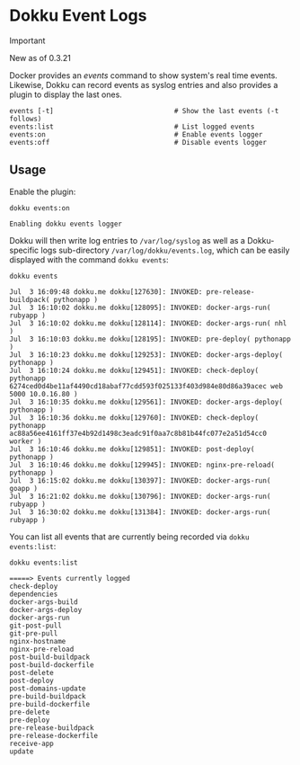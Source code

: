 # Dokku Event Logs

> [!IMPORTANT]
> New as of 0.3.21

Docker provides an _events_ command to show system's real time events. Likewise, Dokku can record events as syslog entries and also provides a plugin to display the last ones.

```
events [-t]                              # Show the last events (-t follows)
events:list                              # List logged events
events:on                                # Enable events logger
events:off                               # Disable events logger
```

## Usage

Enable the plugin:

```shell
dokku events:on
```

```
Enabling dokku events logger
```

Dokku will then write log entries to `/var/log/syslog` as well as a Dokku-specific logs sub-directory `/var/log/dokku/events.log`, which can be easily displayed with the command `dokku events`:

```shell
dokku events
```

```
Jul  3 16:09:48 dokku.me dokku[127630]: INVOKED: pre-release-buildpack( pythonapp )
Jul  3 16:10:02 dokku.me dokku[128095]: INVOKED: docker-args-run( rubyapp )
Jul  3 16:10:02 dokku.me dokku[128114]: INVOKED: docker-args-run( nhl )
Jul  3 16:10:03 dokku.me dokku[128195]: INVOKED: pre-deploy( pythonapp )
Jul  3 16:10:23 dokku.me dokku[129253]: INVOKED: docker-args-deploy( pythonapp )
Jul  3 16:10:24 dokku.me dokku[129451]: INVOKED: check-deploy( pythonapp 6274ced0d4be11af4490cd18abaf77cdd593f025133f403d984e80d86a39acec web 5000 10.0.16.80 )
Jul  3 16:10:35 dokku.me dokku[129561]: INVOKED: docker-args-deploy( pythonapp )
Jul  3 16:10:36 dokku.me dokku[129760]: INVOKED: check-deploy( pythonapp ac88a56ee4161ff37e4b92d1498c3eadc91f0aa7c8b81b44fc077e2a51d54cc0 worker )
Jul  3 16:10:46 dokku.me dokku[129851]: INVOKED: post-deploy( pythonapp )
Jul  3 16:10:46 dokku.me dokku[129945]: INVOKED: nginx-pre-reload( pythonapp )
Jul  3 16:15:02 dokku.me dokku[130397]: INVOKED: docker-args-run( goapp )
Jul  3 16:21:02 dokku.me dokku[130796]: INVOKED: docker-args-run( rubyapp )
Jul  3 16:30:02 dokku.me dokku[131384]: INVOKED: docker-args-run( rubyapp )
```

You can list all events that are currently being recorded via `dokku events:list`:

```shell
dokku events:list
```

```
=====> Events currently logged
check-deploy
dependencies
docker-args-build
docker-args-deploy
docker-args-run
git-post-pull
git-pre-pull
nginx-hostname
nginx-pre-reload
post-build-buildpack
post-build-dockerfile
post-delete
post-deploy
post-domains-update
pre-build-buildpack
pre-build-dockerfile
pre-delete
pre-deploy
pre-release-buildpack
pre-release-dockerfile
receive-app
update
```
